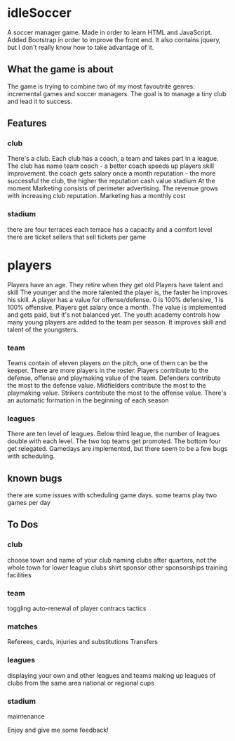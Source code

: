 # idleSoccer
A soccer manager game. Made in order to learn HTML and JavaScript. 
Added Bootstrap in order to improve the front end. It also contains jquery, but I don't really know how to take advantage of it.

## What the game is about ##

The game is trying to combine two of my most favoutrite genres: incremental games and soccer managers.
The goal is to manage a tiny club and lead it to success.

## Features ##

### club ###
There's a club. Each club has a coach, a team and takes part in a league.
The club has
name 
team
coach - a better coach speeds up players skill improvement. the coach gets salary once a month
reputation - the more successful the club, the higher the reputation
cash value
stadium
At the moment Marketing consists of perimeter advertising. The revenue grows with increasing club reputation. Marketing has a monthly cost

### stadium ### 
there are four terraces
each terrace has a capacity and a comfort level
there are ticket sellers that sell tickets per game

# players # 
Players have an age. They retire when they get old
Players have talent and skill
The younger and the more talented the player is, the faster he improves his skill.
A player has a value for offense/defense. 0 is 100% defensive, 1 is 100% offensive.
Players get salary once a month. The value is implemented and gets paid, but it's not balanced yet.
The youth academy controls how many young players are added to the team per season. It improves skill and talent of the youngsters.

### team ###
Teams contain of eleven players on the pitch, one of them can be the keeper. There are more players in the roster.
Players contribute to the defense, offense and playmaking value of the team. 
Defenders contribute the most to the defense value.
Midfielders contribute the most to the playmaking value.
Strikers contribute the most to the offense value.
There's an automatic formation in the beginning of each season 

### leagues ###
There are ten level of leagues. Below third league, the number of leagues double with each level. 
The two top teams get promoted. The bottom four get relegated.
Gamedays are implemented, but there seem to be a few bugs with scheduling.

## known bugs ##

there are some issues with scheduling game days. some teams play two games per day

## To Dos ##

### club ###
choose town and name of your club
naming clubs after quarters, not the whole town for lower league clubs
shirt sponsor
other sponsorships
training facilities

### team ###
toggling auto-renewal of player contracs
tactics

### matches ###
Referees, cards, injuries and substitutions
Transfers

### leagues ###
displaying your own and other leagues and teams
making up leagues of clubs from the same area
national or regional cups

### stadium ###
maintenance

Enjoy and give me some feedback!
